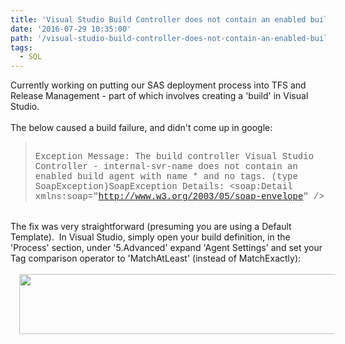 ```yaml
---
title: 'Visual Studio Build Controller does not contain an enabled build agent with name * and no tags.'
date: '2016-07-29 10:35:00'
path: '/visual-studio-build-controller-does-not-contain-an-enabled-build-agent-with-name-and-no-tags/'
tags:
  - SQL
---
```


Currently working on putting our SAS deployment process into TFS and Release Management - part of which involves creating a 'build' in Visual Studio.<br /><br />The below caused a build failure, and didn't come up in google:<br /><blockquote><span style="font-family: &quot;courier new&quot; , &quot;courier&quot; , monospace;"><br /></span><span style="font-family: &quot;courier new&quot; , &quot;courier&quot; , monospace;">Exception Message: The build controller Visual Studio Controller - internal-svr-name does not contain an enabled build agent with name \* and no tags. (type SoapException)SoapException Details: &lt;soap:Detail xmlns:soap="http://www.w3.org/2003/05/soap-envelope" /&gt;</span></blockquote><br />The fix was very straightforward (presuming you are using a Default Template). &nbsp;In Visual Studio, simply open your build definition, in the 'Process' section, under '5.Advanced' expand 'Agent Settings' and set your Tag comparison operator to 'MatchAtLeast' (instead of MatchExactly):<br /><br /><div style="clear: both; text-align: center;"><a href="https://4.bp.blogspot.com/-Ly4x4pG7scE/V5sxNZWNVMI/AAAAAAAAApY/9ZL6Krmz7E8sSRaabz4pzWDtE1Iemz8rwCLcB/s1600/Capture.PNG" style="margin-left: 1em; margin-right: 1em;"><img border="0" height="96" src="https://4.bp.blogspot.com/-Ly4x4pG7scE/V5sxNZWNVMI/AAAAAAAAApY/9ZL6Krmz7E8sSRaabz4pzWDtE1Iemz8rwCLcB/s640/Capture.PNG" width="640" /></a></div><br />
